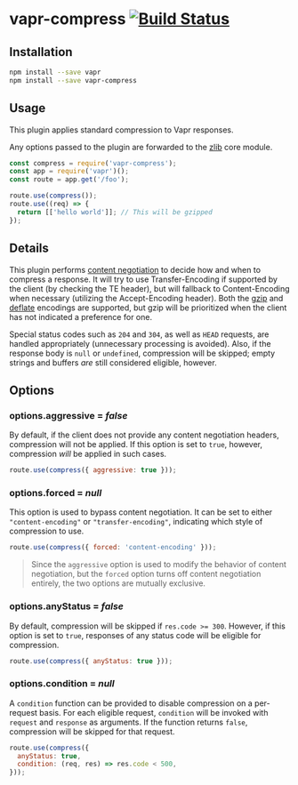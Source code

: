 # vapr-compress [![Build Status](https://travis-ci.org/JoshuaWise/vapr-compress.svg?branch=master)](https://travis-ci.org/JoshuaWise/vapr-compress)

## Installation

```bash
npm install --save vapr
npm install --save vapr-compress
```

## Usage

This plugin applies standard compression to Vapr responses.

Any options passed to the plugin are forwarded to the [zlib](https://nodejs.org/api/zlib.html#zlib_class_options) core module.

```js
const compress = require('vapr-compress');
const app = require('vapr')();
const route = app.get('/foo');

route.use(compress());
route.use((req) => {
  return [['hello world']]; // This will be gzipped
});
```

## Details

This plugin performs [content negotiation](https://tools.ietf.org/html/rfc7231#section-3.4) to decide how and when to compress a response. It will try to use Transfer-Encoding if supported by the client (by checking the TE header), but will fallback to Content-Encoding when necessary (utilizing the Accept-Encoding header). Both the [gzip](https://nodejs.org/api/zlib.html#zlib_class_zlib_gzip) and [deflate](https://nodejs.org/api/zlib.html#zlib_class_zlib_deflate) encodings are supported, but gzip will be prioritized when the client has not indicated a preference for one.

Special status codes such as `204` and `304`, as well as `HEAD` requests, are handled appropriately (unnecessary processing is avoided). Also, if the response body is `null` or `undefined`, compression will be skipped; empty strings and buffers *are* still considered eligible, however.

## Options

### options.aggressive = *false*

By default, if the client does not provide any content negotiation headers, compression will not be applied. If this option is set to `true`, however, compression *will* be applied in such cases.

```js
route.use(compress({ aggressive: true }));
```

### options.forced = *null*

This option is used to bypass content negotiation. It can be set to either `"content-encoding"` or `"transfer-encoding"`, indicating which style of compression to use.

```js
route.use(compress({ forced: 'content-encoding' }));
```

> Since the `aggressive` option is used to modify the behavior of content negotiation, but the `forced` option turns off content negotiation entirely, the two options are mutually exclusive.

### options.anyStatus = *false*

By default, compression will be skipped if `res.code >= 300`. However, if this option is set to `true`, responses of any status code will be eligible for compression.

```js
route.use(compress({ anyStatus: true }));
```

### options.condition = *null*

A `condition` function can be provided to disable compression on a per-request basis. For each eligible request, `condition` will be invoked with `request` and `response` as arguments. If the function returns `false`, compression will be skipped for that request.

```js
route.use(compress({
  anyStatus: true,
  condition: (req, res) => res.code < 500,
}));
```
